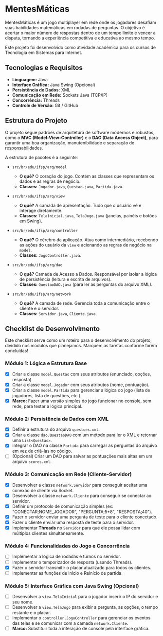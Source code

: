 # MentesMáticas

MentesMáticas é um jogo multiplayer em rede onde os jogadores desafiam suas habilidades matemáticas em rodadas de perguntas. O objetivo é acertar o maior número de respostas dentro de um tempo limite e vencer a disputa, tornando a experiência competitiva e educativa ao mesmo tempo.

Este projeto foi desenvolvido como atividade acadêmica para os cursos de Tecnologia em Sistemas para Internet.

## Tecnologias e Requisitos

* **Linguagem:** Java
* **Interface Gráfica:** Java Swing (Opcional)
* **Persistência de Dados:** XML
* **Comunicação em Rede:** Sockets Java (TCP/IP)
* **Concorrência:** Threads
* **Controle de Versão:** Git / GitHub

## Estrutura do Projeto

O projeto segue padrões de arquitetura de software modernos e robustos, como o **MVC (Model-View-Controller)** e o **DAO (Data Access Object)**, para garantir uma boa organização, manutenibilidade e separação de responsabilidades.

A estrutura de pacotes é a seguinte:

* `src/br/edu/ifsp/arq/model`
    * **O quê?** O coração do jogo. Contém as classes que representam os dados e as regras de negócio.
    * **Classes:** `Jogador.java`, `Questao.java`, `Partida.java`.

* `src/br/edu/ifsp/arq/view`
    * **O quê?** A camada de apresentação. Tudo que o usuário vê e interage diretamente.
    * **Classes:** `TelaInicial.java`, `TelaJogo.java` (janelas, painéis e botões em Swing).

* `src/br/edu/ifsp/arq/controller`
    * **O quê?** O cérebro da aplicação. Atua como intermediário, recebendo as ações do usuário da `view` e acionando as regras de negócio na `model`.
    * **Classes:** `JogoController.java`.

* `src/br/edu/ifsp/arq/dao`
    * **O quê?** Camada de Acesso a Dados. Responsável por isolar a lógica de persistência (leitura e escrita de arquivos).
    * **Classes:** `QuestaoDAO.java` (para ler as perguntas do arquivo XML).

* `src/br/edu/ifsp/arq/network`
    * **O quê?** A camada de rede. Gerencia toda a comunicação entre o cliente e o servidor.
    * **Classes:** `Servidor.java`, `Cliente.java`.

## Checklist de Desenvolvimento

Este checklist serve como um roteiro para o desenvolvimento do projeto, dividido nos módulos que planejamos. Marquem as tarefas conforme forem concluídas!

### Módulo 1: Lógica e Estrutura Base
- [X] Criar a classe `model.Questao` com seus atributos (enunciado, opções, resposta).
- [X] Criar a classe `model.Jogador` com seus atributos (nome, pontuação).
- [X] Criar a classe `model.Partida` para gerenciar a lógica do jogo (lista de jogadores, lista de questões, etc.).
- [X] **Marco:** Fazer uma versão simples do jogo funcionar no console, sem rede, para testar a lógica principal.

### Módulo 2: Persistência de Dados com XML
- [X] Definir a estrutura do arquivo `questoes.xml`.
- [X] Criar a classe `dao.QuestaoDAO` com um método para ler o XML e retornar uma `List<Questao>`.
- [X] Integrar o DAO na classe `Partida` para carregar as perguntas do arquivo em vez de criá-las no código.
- [ ] (Opcional) Criar um DAO para salvar as pontuações mais altas em um arquivo `scores.xml`.

### Módulo 3: Comunicação em Rede (Cliente-Servidor)
- [X] Desenvolver a classe `network.Servidor` para conseguir aceitar uma conexão de cliente via Socket.
- [X] Desenvolver a classe `network.Cliente` para conseguir se conectar ao servidor.
- [X] Definir um protocolo de comunicação simples (ex: "CONECTAR;NOME_JOGADOR", "PERGUNTA;5*8", "RESPOSTA;40").
- [X] Fazer o servidor enviar uma pergunta de teste para o cliente conectado.
- [X] Fazer o cliente enviar uma resposta de teste para o servidor.
- [X] Implementar **Threads** no `Servidor` para que ele possa lidar com múltiplos clientes simultaneamente.

### Módulo 4: Funcionalidades do Jogo e Concorrência
- [ ] Implementar a lógica de rodadas e turnos no servidor.
- [ ] Implementar o temporizador de resposta (usando Threads).
- [X] Fazer o servidor transmitir o placar atualizado para todos os clientes.
- [ ] Implementar as funções de Início e Reinício de partida.

### Módulo 5: Interface Gráfica com Java Swing (Opcional)
- [ ] Desenvolver a `view.TelaInicial` para o jogador inserir o IP do servidor e seu nome.
- [ ] Desenvolver a `view.TelaJogo` para exibir a pergunta, as opções, o tempo restante e o placar.
- [ ] Implementar o `controller.JogoController` para gerenciar os eventos das telas e se comunicar com a camada `network.Cliente`.
- [ ] **Marco:** Substituir toda a interação de console pela interface gráfica.
